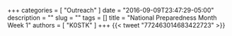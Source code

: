 +++
categories = [ "Outreach" ]
date = "2016-09-09T23:47:29-05:00"
description = ""
slug = ""
tags = []
title = "National Preparedness Month Week 1"
authors = [ "K0STK" ]
+++
{{< tweet "772463014683422723" >}}
<!--more-->
